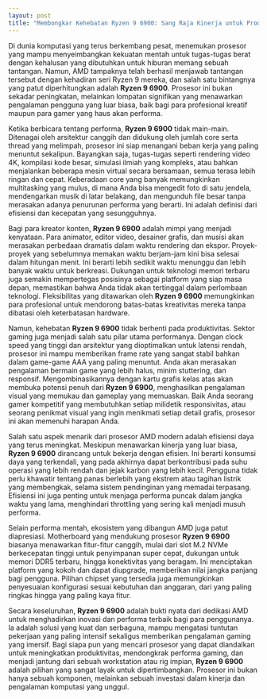 ```yaml
---
layout: post
title: "Membongkar Kehebatan Ryzen 9 6900: Sang Raja Kinerja untuk Produktivitas dan Gaming"
---
```


Di dunia komputasi yang terus berkembang pesat, menemukan prosesor yang mampu menyeimbangkan kekuatan mentah untuk tugas-tugas berat dengan kehalusan yang dibutuhkan untuk hiburan memang sebuah tantangan. Namun, AMD tampaknya telah berhasil menjawab tantangan tersebut dengan kehadiran seri Ryzen 9 mereka, dan salah satu bintangnya yang patut diperhitungkan adalah **Ryzen 9 6900**. Prosesor ini bukan sekadar peningkatan, melainkan lompatan signifikan yang menawarkan pengalaman pengguna yang luar biasa, baik bagi para profesional kreatif maupun para gamer yang haus akan performa.

Ketika berbicara tentang performa, **Ryzen 9 6900** tidak main-main. Ditenagai oleh arsitektur canggih dan didukung oleh jumlah core serta thread yang melimpah, prosesor ini siap menangani beban kerja yang paling menuntut sekalipun. Bayangkan saja, tugas-tugas seperti rendering video 4K, kompilasi kode besar, simulasi ilmiah yang kompleks, atau bahkan menjalankan beberapa mesin virtual secara bersamaan, semua terasa lebih ringan dan cepat. Keberadaan core yang banyak memungkinkan multitasking yang mulus, di mana Anda bisa mengedit foto di satu jendela, mendengarkan musik di latar belakang, dan mengunduh file besar tanpa merasakan adanya penurunan performa yang berarti. Ini adalah definisi dari efisiensi dan kecepatan yang sesungguhnya.

Bagi para kreator konten, **Ryzen 9 6900** adalah mimpi yang menjadi kenyataan. Para animator, editor video, desainer grafis, dan musisi akan merasakan perbedaan dramatis dalam waktu rendering dan ekspor. Proyek-proyek yang sebelumnya memakan waktu berjam-jam kini bisa selesai dalam hitungan menit. Ini berarti lebih sedikit waktu menunggu dan lebih banyak waktu untuk berkreasi. Dukungan untuk teknologi memori terbaru juga semakin mempertegas posisinya sebagai platform yang siap masa depan, memastikan bahwa Anda tidak akan tertinggal dalam perlombaan teknologi. Fleksibilitas yang ditawarkan oleh **Ryzen 9 6900** memungkinkan para profesional untuk mendorong batas-batas kreativitas mereka tanpa dibatasi oleh keterbatasan hardware.

Namun, kehebatan **Ryzen 9 6900** tidak berhenti pada produktivitas. Sektor gaming juga menjadi salah satu pilar utama performanya. Dengan clock speed yang tinggi dan arsitektur yang dioptimalkan untuk latensi rendah, prosesor ini mampu memberikan frame rate yang sangat stabil bahkan dalam game-game AAA yang paling menuntut. Anda akan merasakan pengalaman bermain game yang lebih halus, minim stuttering, dan responsif. Mengombinasikannya dengan kartu grafis kelas atas akan membuka potensi penuh dari **Ryzen 9 6900**, menghasilkan pengalaman visual yang memukau dan gameplay yang memuaskan. Baik Anda seorang gamer kompetitif yang membutuhkan setiap milidetik responsivitas, atau seorang penikmat visual yang ingin menikmati setiap detail grafis, prosesor ini akan memenuhi harapan Anda.

Salah satu aspek menarik dari prosesor AMD modern adalah efisiensi daya yang terus meningkat. Meskipun menawarkan kinerja yang luar biasa, **Ryzen 9 6900** dirancang untuk bekerja dengan efisien. Ini berarti konsumsi daya yang terkendali, yang pada akhirnya dapat berkontribusi pada suhu operasi yang lebih rendah dan jejak karbon yang lebih kecil. Pengguna tidak perlu khawatir tentang panas berlebih yang ekstrem atau tagihan listrik yang membengkak, selama sistem pendinginan yang memadai terpasang. Efisiensi ini juga penting untuk menjaga performa puncak dalam jangka waktu yang lama, menghindari throttling yang sering kali menjadi musuh performa.

Selain performa mentah, ekosistem yang dibangun AMD juga patut diapresiasi. Motherboard yang mendukung prosesor **Ryzen 9 6900** biasanya menawarkan fitur-fitur canggih, mulai dari slot M.2 NVMe berkecepatan tinggi untuk penyimpanan super cepat, dukungan untuk memori DDR5 terbaru, hingga konektivitas yang beragam. Ini menciptakan platform yang kokoh dan dapat diupgrade, memberikan nilai jangka panjang bagi pengguna. Pilihan chipset yang tersedia juga memungkinkan penyesuaian konfigurasi sesuai kebutuhan dan anggaran, dari yang paling ringkas hingga yang paling kaya fitur.

Secara keseluruhan, **Ryzen 9 6900** adalah bukti nyata dari dedikasi AMD untuk menghadirkan inovasi dan performa terbaik bagi para penggunanya. Ia adalah solusi yang kuat dan serbaguna, mampu mengatasi tuntutan pekerjaan yang paling intensif sekaligus memberikan pengalaman gaming yang imersif. Bagi siapa pun yang mencari prosesor yang dapat diandalkan untuk meningkatkan produktivitas, mendongkrak performa gaming, dan menjadi jantung dari sebuah workstation atau rig impian, **Ryzen 9 6900** adalah pilihan yang sangat layak untuk dipertimbangkan. Prosesor ini bukan hanya sebuah komponen, melainkan sebuah investasi dalam kinerja dan pengalaman komputasi yang unggul.
